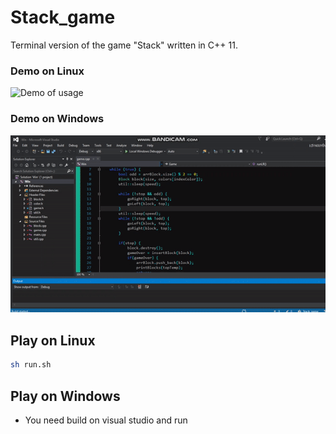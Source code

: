 # Stack_game
Terminal version of the game "Stack" written in C++ 11.

### Demo on Linux
![Demo of usage](image/demoLinux.gif)

### Demo on Windows
![Demo of usage](image/demoWin.gif)


## Play on Linux
````bash
sh run.sh
````

## Play on Windows
* You need build on visual studio and run